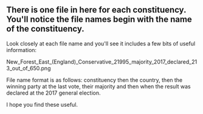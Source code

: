## There is one file in here for each constituency. You'll notice the file names begin with the name of the constituency.

Look closely at each file name and you'll see it includes a few bits of useful information:

New_Forest_East_(England)_Conservative_21995_majority_2017_declared_213_out_of_650.png

File name format is as follows: constituency then the country, then the winning party at the last vote, their majority and then when the result was declared at the 2017 general election.

I hope you find these useful.
